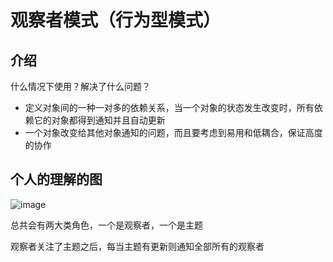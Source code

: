 # 观察者模式（行为型模式）  

## 介绍

什么情况下使用？解决了什么问题？  

- 定义对象间的一种一对多的依赖关系，当一个对象的状态发生改变时，所有依赖它的对象都得到通知并且自动更新
- 一个对象改变给其他对象通知的问题，而且要考虑到易用和低耦合，保证高度的协作

## 个人的理解的图

![image](https://user-images.githubusercontent.com/38010908/53806041-d26c6f00-3f86-11e9-9d9f-133e607bd1b1.png)

总共会有两大类角色，一个是观察者，一个是主题

观察者关注了主题之后，每当主题有更新则通知全部所有的观察者


